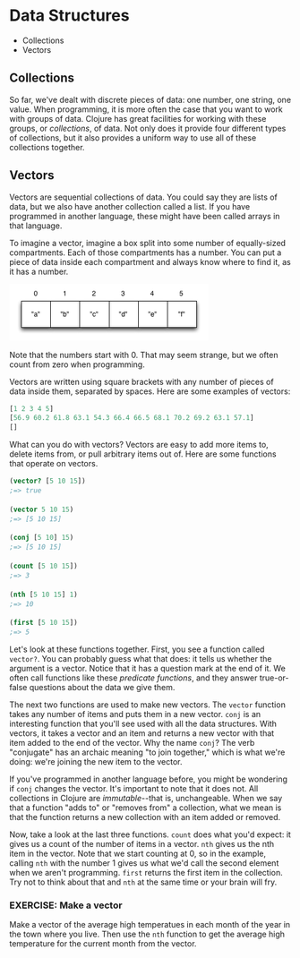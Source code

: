 Data Structures
===============

* Collections
* Vectors

## Collections

So far, we've dealt with discrete pieces of data: one number, one string, one value. When programming, it is more often the case that you want to work with groups of data. Clojure has great facilities for working with these groups, or _collections_, of data. Not only does it provide four different types of collections, but it also provides a uniform way to use all of these collections together.


## Vectors

Vectors are sequential collections of data. You could say they are lists of data, but we also have another collection called a list. If you have programmed in another language, these might have been called arrays in that language.

To imagine a vector, imagine a box split into some number of equally-sized compartments. Each of those compartments has a number. You can put a piece of data inside each compartment and always know where to find it, as it has a number.

![Vector](../img/vector.png)

Note that the numbers start with 0. That may seem strange, but we often count from zero when programming.

Vectors are written using square brackets with any number of pieces of data inside them, separated by spaces. Here are some examples of vectors:

```clj
[1 2 3 4 5]
[56.9 60.2 61.8 63.1 54.3 66.4 66.5 68.1 70.2 69.2 63.1 57.1]
[]
```

What can you do with vectors? Vectors are easy to add more items to, delete items from, or pull arbitrary items out of. Here are some functions that operate on vectors.

```clj
(vector? [5 10 15])
;=> true

(vector 5 10 15)
;=> [5 10 15]

(conj [5 10] 15)
;=> [5 10 15]

(count [5 10 15])
;=> 3

(nth [5 10 15] 1)
;=> 10

(first [5 10 15])
;=> 5
```

Let's look at these functions together. First, you see a function called `vector?`. You can probably guess what that does: it tells us whether the argument is a vector. Notice that it has a question mark at the end of it. We often call functions like these _predicate functions_, and they answer true-or-false questions about the data we give them.

The next two functions are used to make new vectors. The `vector` function takes any number of items and puts them in a new vector. `conj` is an interesting function that you'll see used with all the data structures. With vectors, it takes a vector and an item and returns a new vector with that item added to the end of the vector. Why the name `conj`? The verb "conjugate" has an archaic meaning "to join together," which is what we're doing: we're joining the new item to the vector.

If you've programmed in another language before, you might be wondering if `conj` changes the vector. It's important to note that it does not. All collections in Clojure are _immutable_--that is, unchangeable. When we say that a function "adds to" or "removes from" a collection, what we mean is that the function returns a new collection with an item added or removed.

Now, take a look at the last three functions. `count` does what you'd expect: it gives us a count of the number of items in a vector. `nth` gives us the nth item in the vector. Note that we start counting at 0, so in the example, calling `nth` with the number 1 gives us what we'd call the second element when we aren't programming. `first` returns the first item in the collection. Try not to think about that and `nth` at the same time or your brain will fry.


### EXERCISE: Make a vector

Make a vector of the average high temperatues in each month of the year in the town where you live. Then use the `nth` function to get the average high temperature for the current month from the vector.
